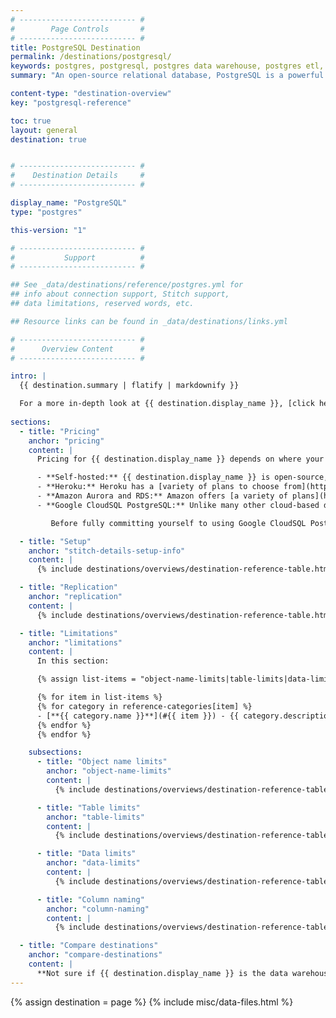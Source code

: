 ```yaml
---
# -------------------------- #
#        Page Controls       #
# -------------------------- #
title: PostgreSQL Destination
permalink: /destinations/postgresql/
keywords: postgres, postgresql, postgres data warehouse, postgres etl, etl to postgres, postgresql data warehouse, etl to postgresql
summary: "An open-source relational database, PostgreSQL is a powerful and well-known system that has received recognition from both its users and the industry at large. Unlike some other database systems, PostgreSQL is completely customizable and yours to do with as you please (assuming, of course, that your instance is self-hosted)."

content-type: "destination-overview"
key: "postgresql-reference"

toc: true
layout: general
destination: true


# -------------------------- #
#    Destination Details     #
# -------------------------- #

display_name: "PostgreSQL"
type: "postgres"

this-version: "1"

# -------------------------- #
#           Support          #
# -------------------------- #

## See _data/destinations/reference/postgres.yml for
## info about connection support, Stitch support,
## data limitations, reserved words, etc.

## Resource links can be found in _data/destinations/links.yml

# -------------------------- #
#      Overview Content      #
# -------------------------- #

intro: |
  {{ destination.summary | flatify | markdownify }}

  For a more in-depth look at {{ destination.display_name }}, [click here]({{ site.data.destinations.postgres.resource-links.main-site }}).
  
sections:
  - title: "Pricing"
    anchor: "pricing"
    content: |
      Pricing for {{ destination.display_name }} depends on where your instance is hosted.

      - **Self-hosted:** {{ destination.display_name }} is open-source, meaning you don't need to pay an upfront cost to obtain the necessary software. You may, however, have hosting and maintenance costs associated with the server housing the instance. You may have to do a little bit of internal number crunching to figure out these potential costs. 
      - **Heroku:** Heroku has a [variety of plans to choose from](https://www.heroku.com/pricing), and [a guide to help you select the right plan](https://devcenter.heroku.com/articles/heroku-postgres-plans) for you or your company.
      - **Amazon Aurora and RDS:** Amazon offers [a variety of plans](https://aws.amazon.com/rds/postgresql/pricing/) for both on-demand instances and Multi-AZ Deployment. To get an estimate of what your monthly bill might look like, check out their [monthly calculator]({{ site.data.destinations[destination.type]resource-links.aws-calculator }}).
      - **Google CloudSQL PostgreSQL:** Unlike many other cloud-based data warehouse solutions, [Google's pricing model]({{ site.data.destinations.postgres.resource-links.cloudsql-pricing }}) is based on **usage** and not a fixed-rate. This means that your bill can vary over time. 

         Before fully committing yourself to using Google CloudSQL PostgreSQL as your data warehouse, we recommend familiarizing yourself with Google's pricing model and [using their pricing calculator to estimate your potential costs]({{ site.data.destinations.postgres.resource-links.price-calculator }}).

  - title: "Setup"
    anchor: "stitch-details-setup-info"
    content: |
      {% include destinations/overviews/destination-reference-table.html list="stitch-details" %}

  - title: "Replication"
    anchor: "replication"
    content: |
      {% include destinations/overviews/destination-reference-table.html list="replication" %}

  - title: "Limitations"
    anchor: "limitations"
    content: |
      In this section:

      {% assign list-items = "object-name-limits|table-limits|data-limits|column-naming" | split: "|" %}

      {% for item in list-items %}
      {% for category in reference-categories[item] %}
      - [**{{ category.name }}**](#{{ item }}) - {{ category.description | flatify }}
      {% endfor %}
      {% endfor %}

    subsections:
      - title: "Object name limits"
        anchor: "object-name-limits"
        content: |
          {% include destinations/overviews/destination-reference-table.html list="object-name-limits" %}

      - title: "Table limits"
        anchor: "table-limits"
        content: |
          {% include destinations/overviews/destination-reference-table.html list="table-limits" %}

      - title: "Data limits"
        anchor: "data-limits"
        content: |
          {% include destinations/overviews/destination-reference-table.html list="data-limits" %}

      - title: "Column naming"
        anchor: "column-naming"
        content: |
          {% include destinations/overviews/destination-reference-table.html list="column-naming" %}

  - title: "Compare destinations"
    anchor: "compare-destinations"
    content: |
      **Not sure if {{ destination.display_name }} is the data warehouse for you?** Check out the [Choosing a Stitch Destination]({{ link.destinations.overviews.choose-destination | prepend: site.baseurl }}) guide to compare each of Stitch's destination offerings.
---
```

{% assign destination = page %}
{% include misc/data-files.html %}
